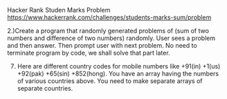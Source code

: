 Hacker Rank Studen Marks Problem
https://www.hackerrank.com/challenges/students-marks-sum/problem

2.)Create a program that randomly generated problems of (sum of two numbers and
difference of two numbers) randomly. User sees a problem and then answer. Then
prompt user with next problem. No need to terminate program by code, we shall
solve that part later.


7. Here are different country codes for mobile numbers like +91(in) +1(us) +92(pak) +65(sin) +852(hong). You have an array having the numbers of various countries above. You need to make separate arrays of separate countries.
